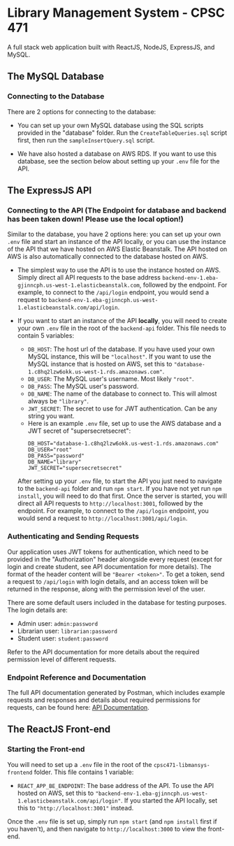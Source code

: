 # Library Management System - CPSC 471
A full stack web application built with ReactJS, NodeJS, ExpressJS, and MySQL.

## The MySQL Database
### Connecting to the Database
There are 2 options for connecting to the database:

- You can set up your own MySQL database using the SQL scripts provided in the "database" folder. Run the `CreateTableQueries.sql` script first, then run the `sampleInsertQuery.sql` script.

- We have also hosted a database on AWS RDS. If you want to use this database, see the section below about setting up your `.env` file for the API.

## The ExpressJS API
### Connecting to the API (The Endpoint for database and backend has been taken down! Please use the local option!)
Similar to the database, you have 2 options here: you can set up your own `.env` file and start an instance of the API locally, or you can use the instance of the API that we have hosted on AWS Elastic Beanstalk. The API hosted on AWS is also automatically connected to the database hosted on AWS.

- The simplest way to use the API is to use the instance hosted on AWS. Simply direct all API requests to the base address `backend-env-1.eba-gjinncph.us-west-1.elasticbeanstalk.com`, followed by the endpoint. For example, to connect to the `/api/login` endpoint, you would send a request to `backend-env-1.eba-gjinncph.us-west-1.elasticbeanstalk.com/api/login`.

- If you want to start an instance of the API **locally**, you will need to create your own `.env` file in the root of the `backend-api` folder. This file needs to contain 5 variables:
    - `DB_HOST`: The host url of the database. If you have used your own MySQL instance, this will be `"localhost"`. If you want to use the MySQL instance that is hosted on AWS, set this to `"database-1.c8hq2lzw6okk.us-west-1.rds.amazonaws.com"`.
    - `DB_USER`: The MySQL user's username. Most likely `"root"`.
    - `DB_PASS`: The MySQL user's password.
    - `DB_NAME`: The name of the database to connect to. This will almost always be `"library"`.
    - `JWT_SECRET`: The secret to use for JWT authentication. Can be any string you want.
    - Here is an example `.env` file, set up to use the AWS database and a JWT secret of "supersecretsecret":
      ```
      DB_HOST="database-1.c8hq2lzw6okk.us-west-1.rds.amazonaws.com"
      DB_USER="root"
      DB_PASS="password"
      DB_NAME="library"
      JWT_SECRET="supersecretsecret"
      ```

  After setting up your `.env` file, to start the API you just need to navigate to the `backend-api` folder and run `npm start`. If you have not yet run `npm install`, you will need to do that first. Once the server is started, you will direct all API requests to `http://localhost:3001`, followed by the endpoint. For example, to connect to the `/api/login` endpoint, you would send a request to `http://localhost:3001/api/login`.

### Authenticating and Sending Requests
Our application uses JWT tokens for authentication, which need to be provided in the "Authorization" header alongside every request (except for login and create student, see API documentation for more details). The format of the header content will be `"Bearer <token>"`. To get a token, send a request to `/api/login` with login details, and an access token will be returned in the response, along with the permission level of the user.

There are some default users included in the database for testing purposes. The login details are:
- Admin user: `admin:password`
- Librarian user: `librarian:password`
- Student user: `student:password`

Refer to the API documentation for more details about the required permission level of different requests.

### Endpoint Reference and Documentation
The full API documentation generated by Postman, which includes example requests and responses and details about required permissions for requests, can be found here: [API Documentation](https://documenter.getpostman.com/view/18296579/UVRAHRro).

## The ReactJS Front-end
### Starting the Front-end
You will need to set up a `.env` file in the root of the `cpsc471-libmansys-frontend` folder. This file contains 1 variable:
- `REACT_APP_BE_ENDPOINT`: The base address of the API. To use the API hosted on AWS, set this to `"backend-env-1.eba-gjinncph.us-west-1.elasticbeanstalk.com/api/login"`. If you started the API locally, set this to `"http://localhost:3001"` instead.

Once the `.env` file is set up, simply run `npm start` (and `npm install` first if you haven't), and then navigate to `http://localhost:3000` to view the front-end.
